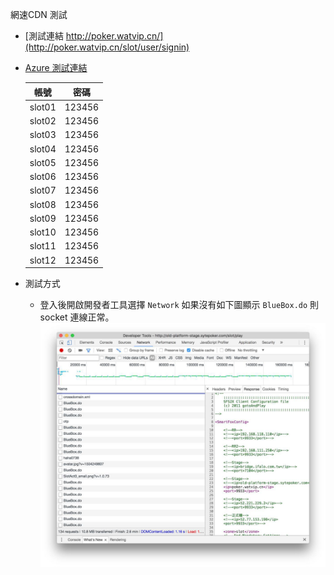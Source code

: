 網速CDN 測試

- [測試連結 http://poker.watvip.cn/](http://poker.watvip.cn/slot/user/signin)
- [Azure 測試連結](http://azure-test.sytepoker.com/slot/user/signin)

	| 帳號 | 密碼 |
	|:---:|:----:|
	|slot01|123456|
	|slot02|123456|
	|slot03|123456|
	|slot04|123456|
	|slot05|123456|
	|slot06|123456|
	|slot07|123456|
	|slot08|123456|
	|slot09|123456|
	|slot10|123456|
	|slot11|123456|
	|slot12|123456|
		
- 測試方式
	- 登入後開啟開發者工具選擇 `Network` 如果沒有如下圖顯示 `BlueBox.do` 則socket 連線正常。
	  ![開發者工具](images/photo_2017-09-13_11-05-09.jpg)
